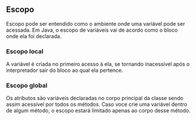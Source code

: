 ## Escopo

Escopo pode ser entendido como o ambiente onde uma variável pode ser acessada. Em Java, o escopo de variáveis vai de acordo como o bloco onde ela foi declarada.

### Escopo local
A variável é criada no primeiro acesso à ela, se tornando inacessível após o interpretador sair do bloco ao qual ela pertence.

### Escopo global
Os atributos são variáveis declaradas no corpo principal da classe sendo assim acessível por todos os métodos.
Caso voce crie uma variável dentro de algum método, o escopo estará limitado apenas ao corpo desse método.
